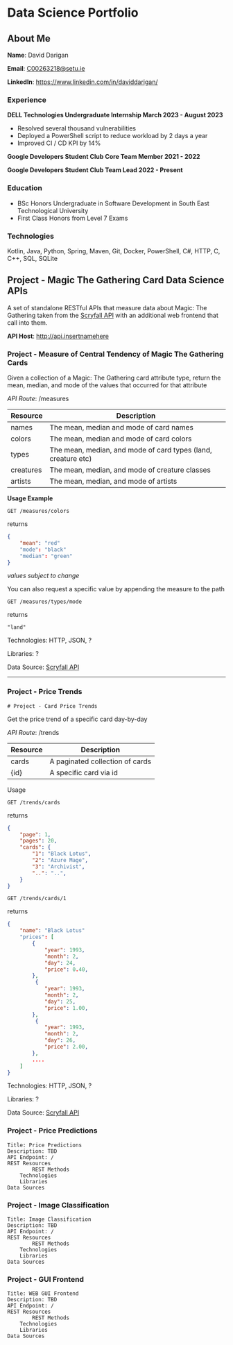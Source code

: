 # Data Science Portfolio

## About Me

__Name__: David Darigan

__Email__: C00263218@setu.ie

__LinkedIn__: https://www.linkedin.com/in/daviddarigan/

### Experience

__DELL Technologies Undergraduate Internship March 2023 - August 2023__
- Resolved several thousand vulnerabilities
- Deployed a PowerShell script to reduce workload by 2 days a year
- Improved CI / CD KPI by 14%

__Google Developers Student Club Core Team Member 2021 - 2022__

__Google Developers Student Club Team Lead 2022 - Present__

### Education

* BSc Honors Undergraduate in Software Development in South East Technological University
* First Class Honors from Level 7 Exams

### Technologies

Kotlin, Java, Python, Spring, Maven, Git, Docker, PowerShell, C#, HTTP, C, C++, SQL, SQLite

## Project - Magic The Gathering Card Data Science APIs

A set of standalone RESTful APIs that measure data about Magic: The Gathering taken from the [Scryfall API](https://scryfall.com/docs/api) with an 		additional web frontend that call into them.

__API Host__: http://api.insertnamehere

### Project - Measure of Central Tendency of Magic The Gathering Cards

Given a collection of a Magic: The Gathering card attribute type, return the mean, median, and mode of the values that occurred for that attribute

*API Route*: /measures 

| Resource 	| Description								|
|---------------|-----------------------------------------------------------------------|
| names    	| The mean, median and mode of card names				|
| colors   	| The mean, median and mode of card colors				|
| types    	| The mean, median, and mode of card types (land, creature etc)		|
| creatures	| The mean, median, and mode of creature classes			|
| artists	| The mean, median, and mode of artists					|

__Usage Example__

```http
GET /measures/colors
```

returns

```json
{
    "mean": "red"
    "mode": "black"
    "median": "green"
}
```
_values subject to change_

You can also request a specific value by appending the measure to the path

```http
GET /measures/types/mode
```

returns

```
"land"
```

Technologies: HTTP, JSON, ?

Libraries: ?

Data Source: [Scryfall API](https://api.scryfall.com)

_____________

### Project - Price Trends

	# Project - Card Price Trends

Get the price trend of a specific card day-by-day

*API Route*: /trends

| Resource | Description                     |
|----------|---------------------------------|
| cards    | A paginated collection of cards |
| {id}     | A specific card via id          |

Usage

```http
GET /trends/cards
```

returns

```json
{
    "page": 1,
    "pages": 20,
    "cards": {
        "1": "Black Lotus",
        "2": "Azure Mage",
        "3": "Archivist",
        "..": "..",
    }
}
```

```http
GET /trends/cards/1
```

returns

```json
{
    "name": "Black Lotus"
    "prices": [
        {
            "year": 1993,
            "month": 2,
            "day": 24,
            "price": 0.40,
        },
         {
            "year": 1993,
            "month": 2,
            "day": 25,
            "price": 1.00,
        },
         {
            "year": 1993,
            "month": 2,
            "day": 26,
            "price": 2.00,
        },
        ....
    ]
}
```

Technologies: HTTP, JSON, ?

Libraries: ?

Data Source: [Scryfall API](https://api.scryfall.com)


### Project - Price Predictions

	Title: Price Predictions
 	Description: TBD
  	API Endpoint: /
   	REST Resources
    		REST Methods
      	Technologies
       	Libraries
	Data Sources

### Project - Image Classification

	Title: Image Classification
 	Description: TBD
  	API Endpoint: /
   	REST Resources
    		REST Methods
      	Technologies
       	Libraries
	Data Sources

### Project - GUI Frontend

	Title: WEB GUI Frontend
 	Description: TBD
  	API Endpoint: /
   	REST Resources
    		REST Methods
      	Technologies
       	Libraries
	Data Sources

